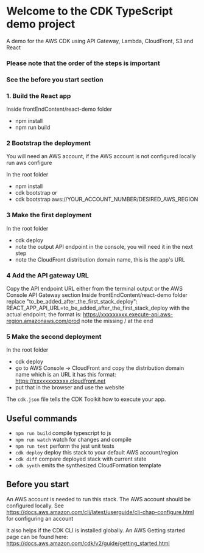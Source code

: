 # Welcome to the CDK TypeScript demo project

A demo for the AWS CDK using API Gateway, Lambda, CloudFront, S3 and React

### Please note that the order of the steps is important

### See the before you start section

### 1. Build the React app 

Inside frontEndContent/react-demo folder
- npm install
- npm run build 

### 2 Bootstrap the deployment 

You will need an AWS account, if the AWS account is not configured locally run aws configure

In the root folder 
- npm install
- cdk bootstrap 
or 
- cdk bootstrap aws://YOUR_ACCOUNT_NUMBER/DESIRED_AWS_REGION

### 3 Make the first deployment 

In the root folder 
- cdk deploy
- note the output API endpoint in the console, you will need it in the next step
- note the CloudFront distribution domain name, this is the app's URL 

### 4 Add the API gateway URL

Copy the API endpoint URL either from the terminal output or the AWS Console API Gateway section
Inside frontEndContent/react-demo folder replace "to_be_added_after_the_first_stack_deploy":
REACT_APP_API_URL=to_be_added_after_the_first_stack_deploy
with the actual endpoint; the format is:
https://xxxxxxxxx.execute-api.aws-region.amazonaws.com/prod
note the missing / at the end 

### 5 Make the second deployment 

In the root folder 
- cdk deploy
- go to AWS Console -> CloudFront and copy the distribution domain name which is an URL
it has this format: https://xxxxxxxxxxxx.cloudfront.net
- put that in the browser and use the website




The `cdk.json` file tells the CDK Toolkit how to execute your app.

## Useful commands

* `npm run build`   compile typescript to js
* `npm run watch`   watch for changes and compile
* `npm run test`    perform the jest unit tests
* `cdk deploy`      deploy this stack to your default AWS account/region
* `cdk diff`        compare deployed stack with current state
* `cdk synth`       emits the synthesized CloudFormation template

## Before you start

An AWS account is needed to run this stack. The AWS account should be configured locally. 
See https://docs.aws.amazon.com/cli/latest/userguide/cli-chap-configure.html for configuring an account

It also helps if the CDK CLI is installed globally. An AWS Getting started page can be found here: https://docs.aws.amazon.com/cdk/v2/guide/getting_started.html
